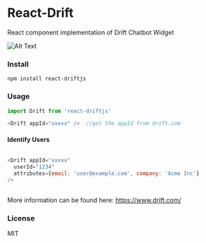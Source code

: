 # React-Drift

React component implementation of Drift Chatbot Widget

![Alt Text](https://raw.githubusercontent.com/chardmd/react-drift/master/screenshot.png)

### Install

```
npm install react-driftjs
```

### Usage

```javascript
import Drift from 'react-driftjs'

<Drift appId="xxxxx" />  //get the appId from drift.com
```

#### Identify Users

```javascript

<Drift appId="xxxxx" 
  userId="1234"
  attributes={email: 'user@example.com', company: 'Acme Inc'}
/>
  
```

More information can be found here: https://www.drift.com/

### License

MIT
